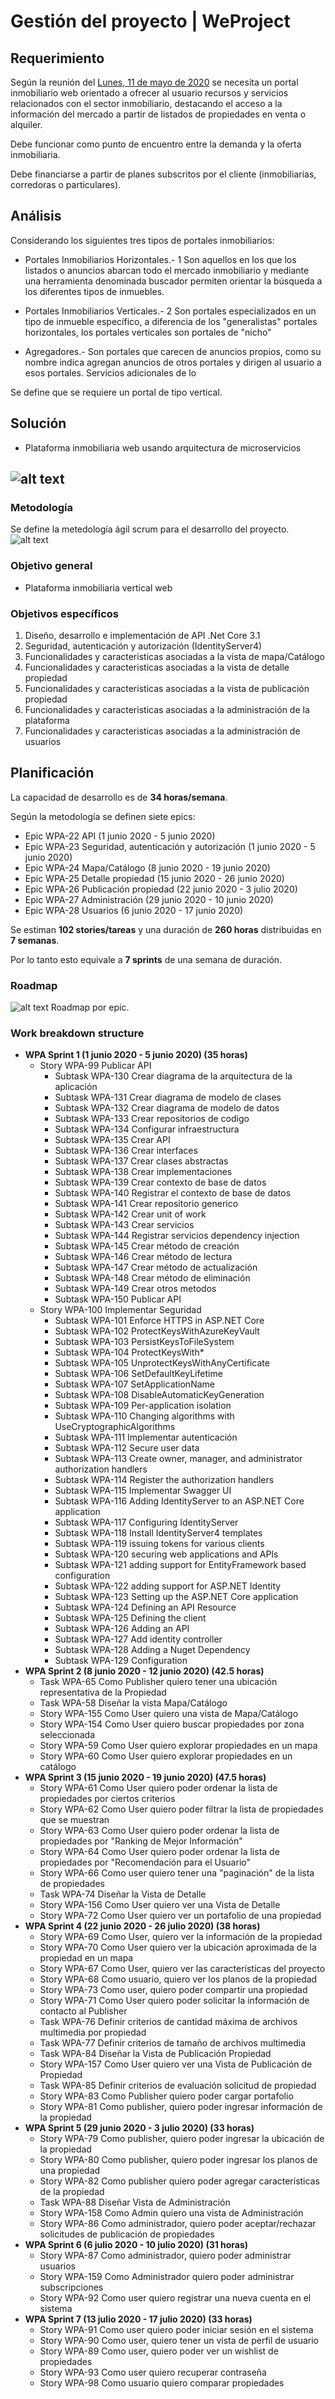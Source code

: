 # Gestión del proyecto | WeProject #

## Requerimiento

Según la reunión del [Lunes, 11 de mayo de 2020](https://nlabbe.atlassian.net/l/c/Nm1mx0bK) se necesita un portal inmobiliario web orientado a ofrecer al usuario recursos y servicios relacionados con el sector inmobiliario, destacando el acceso a la información del mercado a partir de listados de propiedades en venta o alquiler. 

Debe funcionar como punto de encuentro entre la demanda y la oferta inmobiliaria.

Debe financiarse a partir de planes subscritos por el cliente (inmobiliarias, corredoras o particulares).

## Análisis

Considerando los siguientes tres tipos de portales inmobiliarios:

* Portales Inmobiliarios Horizontales.- 1​ Son aquellos en los que los listados o anuncios abarcan todo el mercado inmobiliario y mediante una herramienta denominada buscador permiten orientar la búsqueda a los diferentes tipos de inmuebles.

* Portales Inmobiliarios Verticales.- 2​ Son portales especializados en un tipo de inmueble específico, a diferencia de los "generalistas" portales horizontales, los portales verticales son portales de "nicho"

* Agregadores.- Son portales que carecen de anuncios propios, como su nombre indica agregan anuncios de otros portales y dirigen al usuario a esos portales.
Servicios adicionales de lo

Se define que se requiere un portal de tipo vertical.

## Solución
* Plataforma inmobiliaria web usando arquitectura de microservicios

![alt text](https://www.codeproject.com/KB/aspnet/1276639/image001.png "Arquitectura de microservicios")
--

### Metodología
Se define la metedología ágil scrum para el desarrollo del proyecto.
![alt text](https://d3timt52sxdbq0.cloudfront.net/wp-content/uploads/2017/07/Scrum-framework_en.jpg "Metodología SCRUM")

### Objetivo general
* Plataforma inmobiliaria vertical web

### Objetivos específicos
1. Diseño, desarrollo e implementación de API .Net Core 3.1
2. Seguridad, autenticación y autorización (IdentityServer4)
3. Funcionalidades y caracteristicas asociadas a la vista de mapa/Catálogo
4. Funcionalidades y caracteristicas asociadas a la vista de detalle propiedad
5. Funcionalidades y caracteristicas asociadas a la vista de publicación propiedad
6. Funcionalidades y caracteristicas asociadas a la administración de la plataforma
7. Funcionalidades y caracteristicas asociadas a la administración de usuarios

## Planificación

La capacidad de desarrollo es de **34 horas/semana**.

Según la metodología se definen siete epics:

* Epic	WPA-22	API (1 junio 2020 - 5 junio 2020)
* Epic	WPA-23	Seguridad, autenticación y autorización (1 junio 2020 - 5 junio 2020)
* Epic	WPA-24	Mapa/Catálogo (8 junio 2020 - 19 junio 2020)
* Epic	WPA-25	Detalle propiedad (15 junio 2020 - 26 junio 2020)
* Epic	WPA-26	Publicación propiedad (22 junio 2020 - 3 julio 2020)
* Epic	WPA-27	Administración (29 junio 2020 - 10 junio 2020)
* Epic	WPA-28	Usuarios (6 junio 2020 - 17 junio 2020)

Se estiman **102 stories/tareas** y una duración de **260 horas** distribuidas en **7 semanas**. 

Por lo tanto esto equivale a **7 sprints** de una semana de duración.

### Roadmap 
![alt text](/Users/nlabbe/Downloads/weprojectapp_2020-05-25_05.00pm.png "Roadmap WeProject")
Roadmap por epic.

### Work breakdown structure

* __WPA Sprint 1 (1 junio 2020 - 5 junio 2020) (35 horas)__
	* Story	WPA-99	Publicar API
		* Subtask	WPA-130	Crear diagrama de la arquitectura de la aplicación	
		* Subtask	WPA-131	Crear diagrama de modelo de clases	
		* Subtask	WPA-132	Crear diagrama de modelo de datos	
		* Subtask	WPA-133	Crear repositorios de codigo	
		* Subtask	WPA-134	Configurar infraestructura	
		* Subtask	WPA-135	Crear API	
		* Subtask	WPA-136	Crear interfaces	
		* Subtask	WPA-137	Crear clases abstractas	
		* Subtask	WPA-138	Crear implementaciones	
		* Subtask	WPA-139	Crear contexto de base de datos	
		* Subtask	WPA-140	Registrar el contexto de base de datos	
		* Subtask	WPA-141	Crear repositorio generico	
		* Subtask	WPA-142	Crear unit of work	
		* Subtask	WPA-143	Crear servicios	
		* Subtask	WPA-144	Registrar servicios dependency injection	
		* Subtask	WPA-145	Crear método de creación	
		* Subtask	WPA-146	Crear método de lectura	
		* Subtask	WPA-147	Crear método de actualización	
		* Subtask	WPA-148	Crear método de eliminación	
		* Subtask	WPA-149	Crear otros metodos	
		* Subtask	WPA-150	Publicar API	
	* Story	WPA-100	Implementar Seguridad
		* Subtask	WPA-101	Enforce HTTPS in ASP.NET Core
		* Subtask	WPA-102	ProtectKeysWithAzureKeyVault
		* Subtask	WPA-103	PersistKeysToFileSystem
		* Subtask	WPA-104	ProtectKeysWith*
		* Subtask	WPA-105	UnprotectKeysWithAnyCertificate
		* Subtask	WPA-106	SetDefaultKeyLifetime
		* Subtask	WPA-107	SetApplicationName
		* Subtask	WPA-108	DisableAutomaticKeyGeneration
		* Subtask	WPA-109	Per-application isolation
		* Subtask	WPA-110	Changing algorithms with UseCryptographicAlgorithms
		* Subtask	WPA-111	Implementar autenticación
		* Subtask	WPA-112	Secure user data
		* Subtask	WPA-113	Create owner, manager, and administrator authorization handlers
		* Subtask	WPA-114	Register the authorization handlers
		* Subtask	WPA-115	Implementar Swagger UI
		* Subtask	WPA-116	Adding IdentityServer to an ASP.NET Core application
		* Subtask	WPA-117	Configuring IdentityServer
		* Subtask	WPA-118	Install IdentityServer4 templates
		* Subtask	WPA-119	issuing tokens for various clients
		* Subtask	WPA-120	securing web applications and APIs
		* Subtask	WPA-121	adding support for EntityFramework based configuration
		* Subtask	WPA-122	adding support for ASP.NET Identity
		* Subtask	WPA-123	Setting up the ASP.NET Core application
		* Subtask	WPA-124	Defining an API Resource
		* Subtask	WPA-125	Defining the client
		* Subtask	WPA-126	Adding an API
		* Subtask	WPA-127	Add identity controller
		* Subtask	WPA-128	Adding a Nuget Dependency
		* Subtask	WPA-129	Configuration
* __WPA Sprint 2 (8 junio 2020 - 12 junio 2020) (42.5 horas)__
	* Task	WPA-65	Como Publisher quiero tener una ubicación representativa de la Propiedad
	* Task	WPA-58	Diseñar la vista Mapa/Catálogo
	* Story	WPA-155	Como User quiero una vista de Mapa/Catálogo
	* Story	WPA-154	Como User quiero buscar propiedades por zona seleccionada
	* Story	WPA-59	Como User quiero explorar propiedades en un mapa
	* Story	WPA-60	Como User quiero explorar propiedades en un catálogo
* __WPA Sprint 3 (15 junio 2020 - 19 junio 2020) (47.5 horas)__
	* Story	WPA-61	Como User quiero poder ordenar la lista de propiedades por ciertos criterios
	* Story	WPA-62	Como User quiero poder filtrar la lista de propiedades que se muestran
	* Story	WPA-63	Como User quiero poder ordenar la lista de propiedades por "Ranking de Mejor Información"
	* Story	WPA-64	Como User quiero poder ordenar la lista de propiedades por "Recomendación para el Usuario"
	* Story	WPA-66	Como user quiero tener una "paginación" de la lista de propiedades
	* Task	WPA-74	Diseñar la Vista de Detalle
	* Story	WPA-156	Como User quiero ver una Vista de Detalle
	* Story	WPA-72	Como User quiero ver un portafolio de una propiedad
* __WPA Sprint 4 (22 junio 2020 - 26 julio 2020) (38 horas)__
	* Story	WPA-69	Como User, quiero ver la información de la propiedad
	* Story	WPA-70	Como User quiero ver la ubicación aproximada de la propiedad en un mapa
	* Story	WPA-67	Como User, quiero ver las características del proyecto
	* Story	WPA-68	Como usuario, quiero ver los planos de la propiedad
	* Story	WPA-73	Como user, quiero poder compartir una propiedad
	* Story	WPA-71	Como User quiero poder solicitar la información de contacto al Publisher
	* Task	WPA-76	Definir criterios de cantidad máxima de archivos multimedia por propiedad
	* Task	WPA-77	Definir criterios de tamaño de archivos multimedia
	* Task	WPA-84	Diseñar la Vista de Publicación Propiedad
	* Story	WPA-157	Como User quiero ver una Vista de Publicación de Propiedad
	* Task	WPA-85	Definir criterios de evaluación solicitud de propiedad
	* Story	WPA-83	Como Publisher quiero poder cargar portafolio 
	* Story	WPA-81	Como publisher, quiero poder ingresar información de la propiedad
* __WPA Sprint 5 (29 junio 2020 - 3 julio 2020) (33 horas)__
	* Story	WPA-79	Como publisher, quiero poder ingresar la ubicación de la propiedad
	* Story	WPA-80	Como publisher, quiero poder ingresar los planos de una propiedad
	* Story	WPA-82	Como publisher quiero poder agregar características de la propiedad
	* Task	WPA-88	Diseñar Vista de Administración
	* Story	WPA-158	Como Admin quiero una vista de Administración
	* Story	WPA-86	Como administrador, quiero poder aceptar/rechazar solicitudes de publicación de propiedades
* __WPA Sprint 6 (6 julio 2020 - 10 julio 2020) (31 horas)__
	* Story	WPA-87	Como administrador, quiero poder administrar usuarios
	* Story	WPA-159	Como Administrador quiero poder administrar subscripciones
	* Story	WPA-92	Como user quiero registrar una nueva cuenta en el sistema
* __WPA Sprint 7 (13 julio 2020 - 17 julio 2020) (33 horas)__
	* Story	WPA-91	Como user quiero poder iniciar sesión en el sistema
	* Story	WPA-90	Como user, quiero tener un vista de perfil de usuario
	* Story	WPA-89	Como user, quiero poder ver un wishlist de propiedades
	* Story	WPA-93	Como user quiero recuperar contraseña
	* Story	WPA-98	Como usuario quiero comparar propiedades